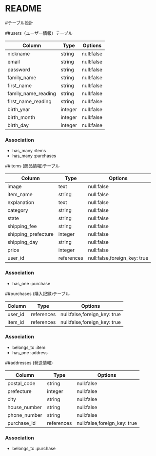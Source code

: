# README

#テーブル設計

##users（ユーザー情報）テーブル

| Column              | Type    | Options      |
|---------------------|---------|--------------|
| nickname            | string  | null:false   |
| email               | string  | null:false   |
| password            | string  | null:false   |
| family_name         | string  | null:false   |
| first_name          | string  | null:false   |
| family_name_reading | string  | null:false   |
| first_name_reading  | string  | null:false   |
| birth_year          | integer  | null:false   |
| birth_month         | integer  | null:false   |
| birth_day           | integer  | null:false   |

### Association

- has_many :items
- has_many :purchases

##items (商品情報)テーブル

| Column              | Type       | Options                      |
|---------------------|------------|----------------------------- |
| image               | text       | null:false                   |
| item_name           | string     | null:false                   |
| explanation         | text       | null:false                   |
| category            | string     | null:false                   |
| state               | string     | null:false                   |
| shipping_fee        | string     | null:false                   |
| shipping_prefecture | integer    | null:false                   |
| shipping_day        | string     | null:false                   |
| price               | integer    | null:false                   |
| user_id             | references | null:false,foreign_key: true |

### Association

- has_one :purchase

##purchases (購入記録)テーブル

| Column              | Type       | Options                      |
|---------------------|------------|----------------------------- |
| user_id             | references | null:false,foreign_key: true |
| item_id             | references | null:false,foreign_key: true |

### Association

- belongs_to :item
- has_one :address

##addresses (発送情報)

| Column              | Type       | Options                      |
|---------------------|------------|----------------------------- |
| postal_code         | string     | null:false                   |
| prefecture          | integer    | null:false                   |
| city                | string     | null:false                   |  
| house_number        | string     | null:false                   |
| phone_number        | string     | null:false                   |
| purchase_id         | references | null:false,foreign_key: true |

### Association

- belongs_to :purchase
